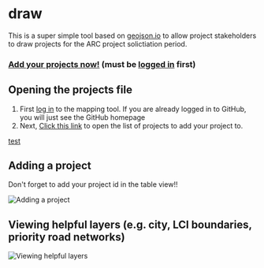 # draw

This is a super simple tool based on [geojson.io](http://geojson.io) to allow project stakeholders to draw projects for the ARC project solictiation period.

### [Add your projects now!](http://atlregional.github.io/draw/#id=github:atlregional/proj-solicitation/blob/master/projects.geojson&map=12/33.7994/-84.3640) (must be [logged in](https://github.com/login?return_to=%2Flogin%2Foauth%2Fauthorize%3Fclient_id%3D7daf56800845b70fcd18%26scope%3Dgist%252Crepo) first)

## Opening the projects file

1. First [log in](https://github.com/login?return_to=%2Flogin%2Foauth%2Fauthorize%3Fclient_id%3D7daf56800845b70fcd18%26scope%3Dgist%252Crepo) to the mapping tool. If you are already logged in to GitHub, you will just see the GitHub homepage
2. Next, [Click this link](http://atlregional.github.io/draw/#id=github:atlregional/proj-solicitation/blob/master/projects.geojson&map=12/33.7994/-84.3640) to open the list of projects to add your project to.

<a href="https://google.com" target="_blank">test</a>	

## Adding a project

Don't forget to add your project id in the table view!!

![Adding a project](img/add_project.gif)

## Viewing helpful layers (e.g. city, LCI boundaries, priority road networks)
![Viewing helpful layers](img/view_layers.gif)
